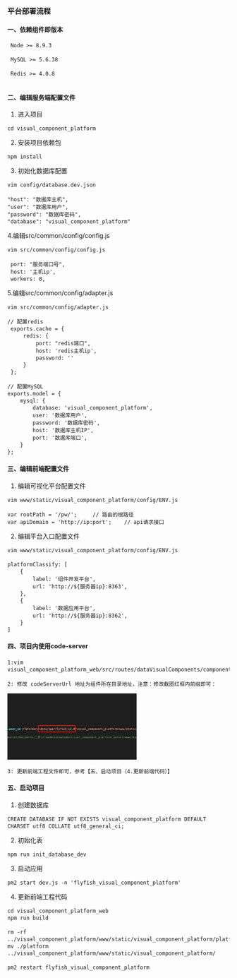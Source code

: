 ### 平台部署流程

#### 一、依赖组件即版本
```
 Node >= 8.9.3
 
 MySQL >= 5.6.38
 
 Redis >= 4.0.8
 
```

#### 二、编辑服务端配置文件
1. 进入项目
```
cd visual_component_platform

```

2. 安装项目依赖包
```
npm install
```


3. 初始化数据库配置
```
vim config/database.dev.json

"host": "数据库主机",
"user": "数据库用户",
"password": "数据库密码",
"database": "visual_component_platform"
```

4.编辑src/common/config/config.js
```
vim src/common/config/config.js

 port: "服务端口号",
 host: '主机ip',
 workers: 0,
```

5.编辑src/common/config/adapter.js
```
vim src/common/config/adapter.js

// 配置redis
 exports.cache = {
     redis: {
         port: "redis端口",
         host: 'redis主机ip',
         password: ''
     }
 };
 
// 配置MySQL
exports.model = {
    mysql: {
        database: 'visual_component_platform',
        user: '数据库用户',
        password: '数据库密码',
        host: '数据库主机IP',
        port: '数据库端口',
    }
};
```

#### 三、编辑前端配置文件
1. 编辑可视化平台配置文件
```
vim www/static/visual_component_platform/config/ENV.js

var rootPath = '/pw/';     // 路由的根路径
var apiDomain = 'http://ip:port';    // api请求接口
```

2. 编辑平台入口配置文件
```
vim www/static/visual_component_platform/config/ENV.js

platformClassify: [
    {
        label: '组件开发平台',
        url: 'http://${服务器ip}:8363',
    },
    {
        label: '数据应用平台',
        url: 'http://${服务器ip}:8362',
    }
]
```
#### 四、项目内使用code-server
```
1:vim visual_component_platform_web/src/routes/dataVisualComponents/components/ComponentCreate/CodeEditor.jsx

2: 修改 codeServerUrl 地址为组件所在目录地址，注意：修改截图红框内前缀即可：
```
<img src="./pic/pic_1.jpg" height=150px>

```
3: 更新前端工程文件即可，参考【五、启动项目（4.更新前端代码）】
```
#### 五、启动项目
1. 创建数据库
```
CREATE DATABASE IF NOT EXISTS visual_component_platform DEFAULT CHARSET utf8 COLLATE utf8_general_ci;

```

2. 初始化表
```
npm run init_database_dev

```

3. 启动应用
```
pm2 start dev.js -n 'flyfish_visual_component_platform'
```

4. 更新前端工程代码
```
cd visual_component_platform_web
npm run build

rm -rf ../visual_component_platform/www/static/visual_component_platform/platform
mv ./platform ../visual_component_platform/www/static/visual_component_platform/

pm2 restart flyfish_visual_component_platform
```

